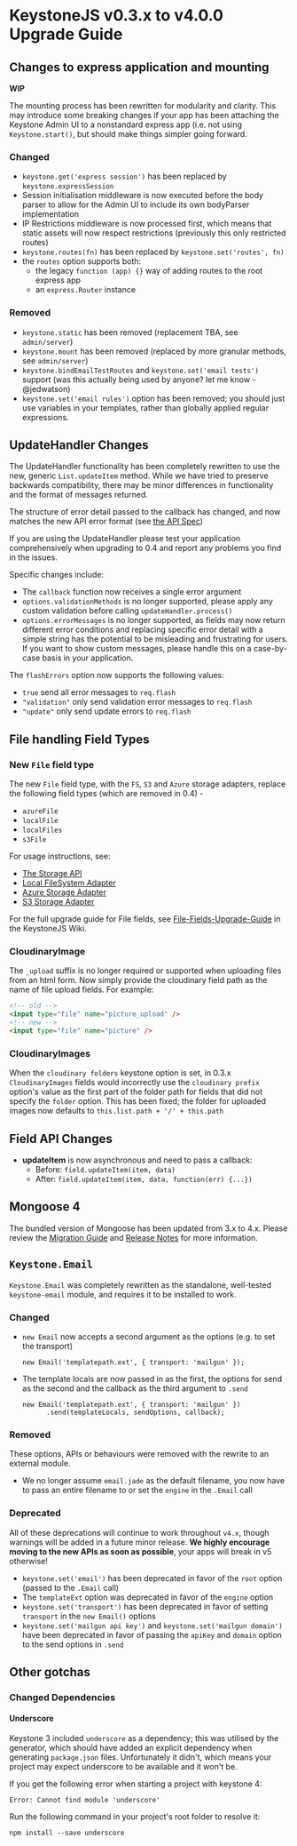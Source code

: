# KeystoneJS v0.3.x to v4.0.0 Upgrade Guide

## Changes to express application and mounting

**WIP**

The mounting process has been rewritten for modularity and clarity. This may introduce some breaking changes if your app has been attaching the Keystone Admin UI to a nonstandard express app (i.e. not using `Keystone.start()`, but should make things simpler going forward.

### Changed

* `keystone.get('express session')` has been replaced by `keystone.expressSession`
* Session initialisation middleware is now executed before the body parser to allow for the Admin UI to include its own bodyParser implementation
* IP Restrictions middleware is now processed first, which means that static assets will now respect restrictions (previously this only restricted routes)
* `keystone.routes(fn)` has been replaced by `keystone.set('routes', fn)`
* the `routes` option supports both:
  * the legacy `function (app) {}` way of adding routes to the root express app
  * an `express.Router` instance

### Removed

* `keystone.static` has been removed (replacement TBA, see `admin/server`)
* `keystone.mount` has been removed (replaced by more granular methods, see `admin/server`)
* `keystone.bindEmailTestRoutes` and `keystone.set('email tests')` support (was this actually being used by anyone? let me know - @jedwatson)
* `keystone.set('email rules')` option has been removed; you should just use variables in your templates, rather than globally applied regular expressions.

## UpdateHandler Changes

The UpdateHandler functionality has been completely rewritten to use the new, generic `List.updateItem` method. While we have tried to preserve backwards compatibility, there may be minor differences in functionality and the format of messages returned.

The structure of error detail passed to the callback has changed, and now matches the new API error format (see [the API Spec](https://github.com/keystonejs/keystone/blob/master/admin/server/api/Readme.md))

If you are using the UpdateHandler please test your application comprehensively when upgrading to 0.4 and report any problems you find in the issues.

Specific changes include:

- The `callback` function now receives a single error argument
- `options.validationMethods` is no longer supported, please apply any custom validation before calling `updateHandler.process()`
- `options.errorMessages` is no longer supported, as fields may now return different error conditions and replacing specific error detail with a simple string has the potential to be misleading and frustrating for users. If you want to show custom messages, please handle this on a case-by-case basis in your application.

The `flashErrors` option now supports the following values:

- `true` send all error messages to `req.flash`
- `"validation"` only send validation error messages to `req.flash`
- `"update"` only send update errors to `req.flash`

## File handling Field Types

### New `File` field type

The new `File` field type, with the `FS`, `S3` and `Azure` storage adapters, replace the following field types (which are removed in 0.4) -

- `azureFile`
- `localFile`
- `localFiles`
- `s3File`

For usage instructions, see:
- [The Storage API](https://github.com/keystonejs/keystone/tree/master/lib/storage)
- [Local FileSystem Adapter](https://github.com/keystonejs/keystone/blob/master/lib/storage/adapters/fs)
- [Azure Storage Adapter](https://github.com/keystonejs/keystone-storage-adapter-azure)
- [S3 Storage Adapter](https://github.com/keystonejs/keystone-storage-adapter-s3)

For the full upgrade guide for File fields, see [File-Fields-Upgrade-Guide](https://github.com/keystonejs/keystone/wiki/File-Fields-Upgrade-Guide) in the KeystoneJS Wiki.

### CloudinaryImage

The `_upload` suffix is no longer required or supported when uploading files from an html form. Now simply provide the cloudinary field path as the name of file upload fields. For example:

```html
<!-- old -->
<input type="file" name="picture_upload" />
<!-- new -->
<input type="file" name="picture" />
```

### CloudinaryImages

When the `cloudinary folders` keystone option is set, in 0.3.x `CloudinaryImages` fields would incorrectly use the `cloudinary prefix` option's value as the first part of the folder path for fields that did not specify the `folder` option. This has been fixed; the folder for uploaded images now defaults to `this.list.path + '/' + this.path`

## Field API Changes

* **updateItem** is now asynchronous and need to pass a callback:
  * Before: `field.updateItem(item, data)`
  * After: `field.updateItem(item, data, function(err) {...})`

## Mongoose 4

The bundled version of Mongoose has been updated from 3.x to 4.x. Please review the [Migration Guide](http://mongoosejs.com/docs/migration.html) and [Release Notes](https://github.com/Automattic/mongoose/wiki/4.0-Release-Notes) for more information.

## `Keystone.Email`

`Keystone.Email` was completely rewritten as the standalone, well-tested `keystone-email` module, and requires it to be installed to work.

### Changed

* `new Email` now accepts a second argument as the options (e.g. to set the transport)
	```JS
	new Email('templatepath.ext', { transport: 'mailgun' });
	```
* The template locals are now passed in as the first, the options for send as the second and the callback as the third argument to `.send`

  ```JS
  new Email('templatepath.ext', { transport: 'mailgun' })
		.send(templateLocals, sendOptions, callback);
  ```

### Removed

These options, APIs or behaviours were removed with the rewrite to an external module.

* We no longer assume `email.jade` as the default filename, you now have to pass an entire filename to or set the `engine` in the `.Email` call

### Deprecated

All of these deprecations will continue to work throughout `v4.x`, though warnings will be added in a future minor release. **We highly encourage moving to the new APIs as soon as possible**, your apps will break in v5 otherwise!

* `keystone.set('email')` has been deprecated in favor of the `root` option (passed to the `.Email` call)
* The `templateExt` option was deprecated in favor of the `engine` option
* `keystone.set('transport')` has been deprecated in favor of setting `transport` in the `new Email()` options
* `keystone.set('mailgun api key')` and `keystone.set('mailgun domain')` have been deprecated in favor of passing the `apiKey` and `domain` option to the send options in `.send`

## Other gotchas

### Changed Dependencies

#### Underscore

Keystone 3 included `underscore` as a dependency; this was utilised by the generator, which should have added an explicit dependency when generating `package.json` files. Unfortunately it didn't, which means your project may expect underscore to be available and it won't be.

If you get the following error when starting a project with keystone 4:

```
Error: Cannot find module 'underscore'
```

Run the following command in your project's root folder to resolve it:

```
npm install --save underscore
```
